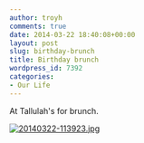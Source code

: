 ```yaml
---
author: troyh
comments: true
date: 2014-03-22 18:40:08+00:00
layout: post
slug: birthday-brunch
title: Birthday brunch
wordpress_id: 7392
categories:
- Our Life
---
```


At Tallulah's for brunch. 
  
  
[![20140322-113923.jpg](http://troyandgay.files.wordpress.com/2014/03/20140322-113923.jpg)](http://troyandgay.files.wordpress.com/2014/03/20140322-113923.jpg)

